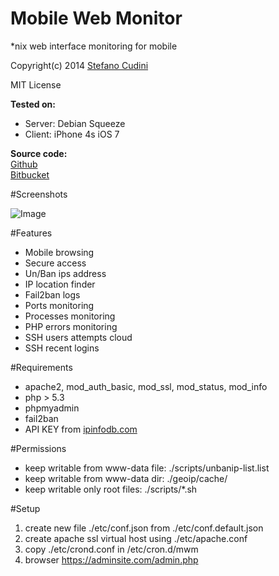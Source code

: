 Mobile Web Monitor
============
*nix web interface monitoring for mobile

Copyright(c) 2014 [Stefano Cudini](http://labs.easyblog.it/stefano-cudini/)

MIT License

**Tested on:**
* Server: Debian Squeeze
* Client: iPhone 4s iOS 7


**Source code:**  
[Github](https://github.com/stefanocudini/mwm)  
[Bitbucket](https://bitbucket.org/zakis_/mwm)

#Screenshots

![Image](https://raw2.github.com/stefanocudini/mWm/master/screenshots/mwm1.png)

#Features

* Mobile browsing
* Secure access
* Un/Ban ips address
* IP location finder
* Fail2ban logs
* Ports monitoring
* Processes monitoring
* PHP errors monitoring
* SSH users attempts cloud
* SSH recent logins

#Requirements

* apache2, mod_auth_basic, mod_ssl, mod_status, mod_info
* php > 5.3
* phpmyadmin
* fail2ban
* API KEY from [ipinfodb.com](http://ipinfodb.com/)

#Permissions

* keep writable from www-data file: ./scripts/unbanip-list.list
* keep writable from www-data dir:  ./geoip/cache/
* keep writable only root files:    ./scripts/*.sh


#Setup

1. create new file ./etc/conf.json from ./etc/conf.default.json
2. create apache ssl virtual host using ./etc/apache.conf
3. copy ./etc/crond.conf in /etc/cron.d/mwm
4. browser https://adminsite.com/admin.php
